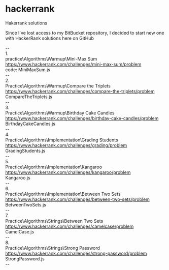 # hackerrank
Hakerrank solutions


Since I've lost access to my BitBucket repository, I decided to start new one with HackerRank solutions here on GitHub

--<br/>
1.<br/>
practice\Algorithms\Warmup\Mini-Max Sum<br/>
https://www.hackerrank.com/challenges/mini-max-sum/problem<br/>
code: MiniMaxSum.js<br/>
--<br/>
2.<br/>
Practice\Algorithms\Warmup\Compare the Triplets<br/>
https://www.hackerrank.com/challenges/compare-the-triplets/problem<br/>
CompareTheTriplets.js<br/>
--<br/>
3.<br/>
Practice\Algorithms\Warmup\Birthday Cake Candles<br/>
https://www.hackerrank.com/challenges/birthday-cake-candles/problem<br/>
BirthdayCakeCandles.js<br/>
--<br/>
4.<br/>
Practice\Algorithms\Implementation\Grading Students<br/>
https://www.hackerrank.com/challenges/grading/problem<br/>
GradingStudents.js<br/>
--<br/>
5.<br/>
Practice\Algorithms\Implementation\Kangaroo<br/>
https://www.hackerrank.com/challenges/kangaroo/problem<br/>
Kangaroo.js<br/>
--<br/>
6.<br/>
Practice\Algorithms\Implementation\Between Two Sets<br/>
https://www.hackerrank.com/challenges/between-two-sets/problem<br/>
BetweenTwoSets.js<br/>
--<br/>
7.<br/>
Practice\Algorithms\Strings\Between Two Sets<br/>
https://www.hackerrank.com/challenges/camelcase/problem<br/>
CamelCase.js<br/>
--<br/>
8.<br/>
Practice\Algorithms\Strings\Strong Password<br/>
https://www.hackerrank.com/challenges/strong-password/problem<br/>
StrongPassword.js<br/>
--<br/>
